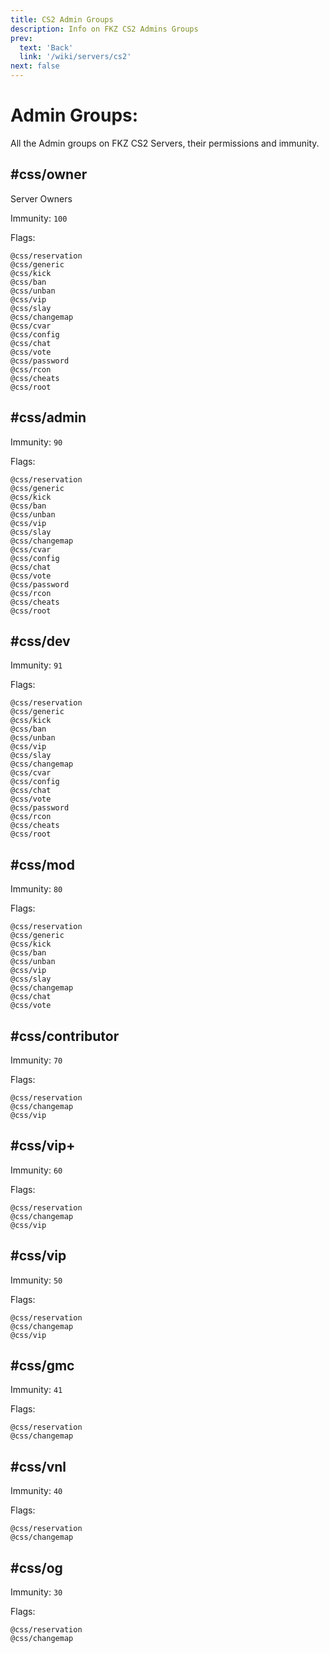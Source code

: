 ```yaml
---
title: CS2 Admin Groups
description: Info on FKZ CS2 Admins Groups
prev: 
  text: 'Back'
  link: '/wiki/servers/cs2'
next: false
---
```



# Admin Groups:

All the Admin groups on FKZ CS2 Servers, their permissions and immunity.

## #css/owner

Server Owners

Immunity: `100`

Flags:
```
@css/reservation
@css/generic
@css/kick
@css/ban
@css/unban
@css/vip
@css/slay
@css/changemap
@css/cvar
@css/config
@css/chat
@css/vote
@css/password
@css/rcon
@css/cheats
@css/root
```

## #css/admin

Immunity: `90`

Flags:
```
@css/reservation
@css/generic
@css/kick
@css/ban
@css/unban
@css/vip
@css/slay
@css/changemap
@css/cvar
@css/config
@css/chat
@css/vote
@css/password
@css/rcon
@css/cheats
@css/root
```

## #css/dev

Immunity: `91`

Flags:
```
@css/reservation
@css/generic
@css/kick
@css/ban
@css/unban
@css/vip
@css/slay
@css/changemap
@css/cvar
@css/config
@css/chat
@css/vote
@css/password
@css/rcon
@css/cheats
@css/root
```

## #css/mod

Immunity: `80`

Flags:
```
@css/reservation
@css/generic
@css/kick
@css/ban
@css/unban
@css/vip
@css/slay
@css/changemap
@css/chat
@css/vote
```

## #css/contributor

Immunity: `70`

Flags:
```
@css/reservation
@css/changemap
@css/vip

```

## #css/vip+

Immunity: `60`

Flags:
```
@css/reservation
@css/changemap
@css/vip

```

## #css/vip

Immunity: `50`

Flags:
```
@css/reservation
@css/changemap
@css/vip

```

## #css/gmc

Immunity: `41`

Flags:
```
@css/reservation
@css/changemap

```

## #css/vnl

Immunity: `40`

Flags:
```
@css/reservation
@css/changemap

```

## #css/og

Immunity: `30`

Flags:
```
@css/reservation
@css/changemap

```
